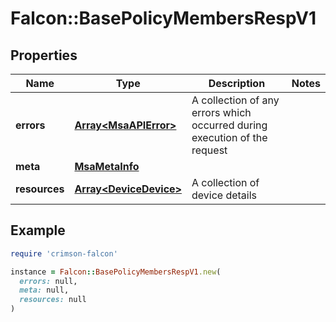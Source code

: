 # Falcon::BasePolicyMembersRespV1

## Properties

| Name | Type | Description | Notes |
| ---- | ---- | ----------- | ----- |
| **errors** | [**Array&lt;MsaAPIError&gt;**](MsaAPIError.md) | A collection of any errors which occurred during execution of the request |  |
| **meta** | [**MsaMetaInfo**](MsaMetaInfo.md) |  |  |
| **resources** | [**Array&lt;DeviceDevice&gt;**](DeviceDevice.md) | A collection of device details |  |

## Example

```ruby
require 'crimson-falcon'

instance = Falcon::BasePolicyMembersRespV1.new(
  errors: null,
  meta: null,
  resources: null
)
```

